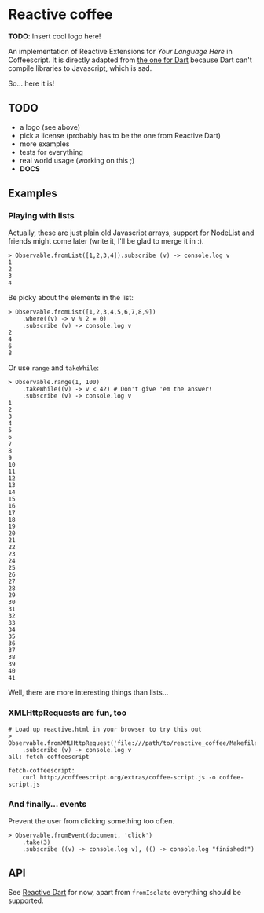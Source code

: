# Reactive coffee

**TODO**: Insert cool logo here!

An implementation of Reactive Extensions for *Your Language Here* in
Coffeescript. It is directly adapted from [the one for Dart][rx-dart]
because Dart can't compile libraries to Javascript, which is sad.

So... here it is!

## TODO

 * a logo (see above)
 * pick a license (probably has to be the one from Reactive Dart)
 * more examples
 * tests for everything
 * real world usage (working on this ;)
 * **DOCS**

## Examples

### Playing with lists

Actually, these are just plain old Javascript arrays, support for
NodeList and friends might come later (write it, I'll be glad to merge
it in :).

    > Observable.fromList([1,2,3,4]).subscribe (v) -> console.log v
    1
    2
    3
    4

Be picky about the elements in the list:

    > Observable.fromList([1,2,3,4,5,6,7,8,9])
        .where((v) -> v % 2 = 0)
        .subscribe (v) -> console.log v
    2
    4
    6
    8

Or use `range` and `takeWhile`:

    > Observable.range(1, 100)
        .takeWhile((v) -> v < 42) # Don't give 'em the answer!
        .subscribe (v) -> console.log v
    1
    2
    3
    4
    5
    6
    7
    8
    9
    10
    11
    12
    13
    14
    15
    16
    17
    18
    19
    20
    21
    22
    23
    24
    25
    26
    27
    28
    29
    30
    31
    32
    33
    34
    35
    36
    37
    38
    39
    40
    41

Well, there are more interesting things than lists...

### XMLHttpRequests are fun, too

    # Load up reactive.html in your browser to try this out
    > Observable.fromXMLHttpRequest('file:///path/to/reactive_coffee/Makefile')
        .subscribe (v) -> console.log v
    all: fetch-coffeescript
    
    fetch-coffeescript:
        curl http://coffeescript.org/extras/coffee-script.js -o coffee-script.js

### And finally... events

Prevent the user from clicking something too often.

    > Observable.fromEvent(document, 'click')
        .take(3)
        .subscribe ((v) -> console.log v), (() -> console.log "finished!")

## API

See [Reactive Dart][rx-dart] for now, apart from `fromIsolate`
everything should be supported.

[rx-dart]: https://github.com/prujohn/Reactive-Dart
